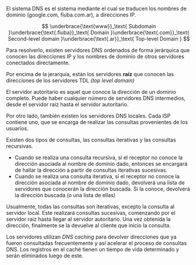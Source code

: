 El sistema DNS es el sistema mediante el cual se traducen los nombres de dominio (google.com, fiuba.com.ar), a direcciones IP.

$$
\underbrace{\text{www}}_\text{ Subdomain }\underbrace{\text{.fiuba}}_\text{ Domain }\underbrace{\text{.com}}_\text{ Second-level domain }\underbrace{\text{.ar}}_\text{ Top-level Domain }
$$

Para resolverlo, existen servidores DNS ordenados de forma jerárquica que conocen las direcciones IP y los nombres de dominio de otros servidores conectados directamente.

Por encima de la jerarquía, están los servidores **raíz** que conocen las direcciones de los servidores TDL *(top level domain)*

El servidor autoritario es aquel que conoce la dirección de un dominio completo. Puede haber cualquier número de servidores DNS intermedios, desde el servidor raíz hasta el servidor autoritario.

Por otro lado, también existen los servidores DNS locales. Cada ISP contiene uno, que se encarga de realizar las consultas provenientes de los usuarios.

Existen dos tipos de consultas, las consultas iterativas y las consultas recursivas.

- Cuando se realiza una consulta recursiva, si el receptor no conoce la dirección asociada al nombre de dominio dado, entonces se encargará de hallar la dirección a partir de consultas iterativas sucesivas.
- Cuando se realiza una consulta iterativa, si el receptor no conoce la dirección asociada al nombre de dominio dado, devolverá una lista de servidores que conocerán la dirección buscada. Si la conoce, devolverá la dirección buscada (o una lista de ellas)

Usualmente, todas las consultas son iterativas, excepto la consulta al servidor local. Este realizará consultas sucesivas, comenzando por el servidor raíz hasta llegar al servidor autoritario. Una vez obtenida la dirección, finalmente se la devuelve al cliente que inicio la consulta.

Los servidores utilizan *DNS caching* para devolver direcciones que ya fueron consultadas frecuentemente y así acelerar el proceso de consultas DNS. Los registros en el caché tienen un tiempo de vida determinado y serán eliminados luego de este.
